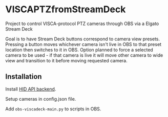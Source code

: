 # VISCAPTZfromStreamDeck

Project to control VISCA-protocol PTZ cameras through OBS via a Elgato Stream Deck

Goal is to have Stream Deck buttons correspond to camera view presets.  Pressing a button moves whichever camera isn't live in OBS to that preset location then switches to it in OBS.  Option planned to force a selected camera to be used - if that camera is live it will move other camera to wide view and transition to it before moving requested camera.

## Installation

Install [HID API backend](https://python-elgato-streamdeck.readthedocs.io/en/stable/pages/backend_libusb_hidapi.html).

Setup cameras in config.json file.

Add `obs-viscadeck-main.py` to scripts in OBS.
